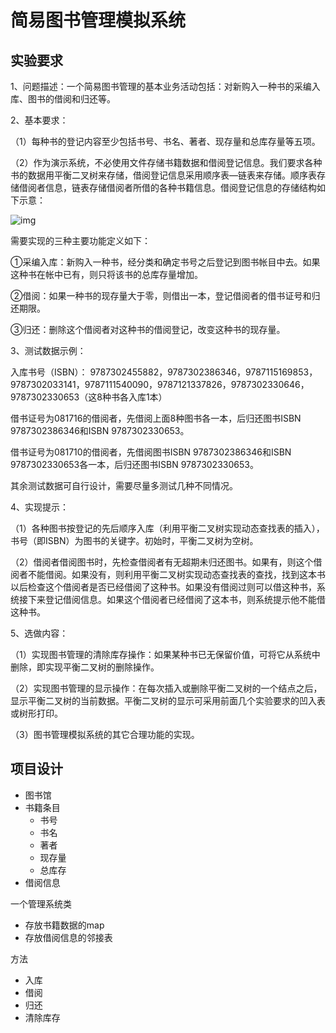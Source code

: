 # 简易图书管理模拟系统

## 实验要求

1、问题描述：一个简易图书管理的基本业务活动包括：对新购入一种书的采编入库、图书的借阅和归还等。

2、基本要求：

（1）每种书的登记内容至少包括书号、书名、著者、现存量和总库存量等五项。

（2）作为演示系统，不必使用文件存储书籍数据和借阅登记信息。我们要求各种书的数据用平衡二叉树来存储，借阅登记信息采用顺序表—链表来存储。顺序表存储借阅者信息，链表存储借阅者所借的各种书籍信息。借阅登记信息的存储结构如下示意：

![img](https://cdn.jsdelivr.net/gh/cfla1638/Img/202211232018462.gif)

需要实现的三种主要功能定义如下：

①采编入库：新购入一种书，经分类和确定书号之后登记到图书帐目中去。如果这种书在帐中已有，则只将该书的总库存量增加。

②借阅：如果一种书的现存量大于零，则借出一本，登记借阅者的借书证号和归还期限。

③归还：删除这个借阅者对这种书的借阅登记，改变这种书的现存量。

3、测试数据示例：

入库书号（ISBN）： 9787302455882，9787302386346，9787115169853，9787302033141，9787111540090，9787121337826，9787302330646，9787302330653（这8种书各入库1本）

借书证号为081716的借阅者，先借阅上面8种图书各一本，后归还图书ISBN 9787302386346和ISBN 9787302330653。

借书证号为081710的借阅者，先借阅图书ISBN 9787302386346和ISBN 9787302330653各一本，后归还图书ISBN 9787302330653。

其余测试数据可自行设计，需要尽量多测试几种不同情况。

4、实现提示：

（1）各种图书按登记的先后顺序入库（利用平衡二叉树实现动态查找表的插入），书号（即ISBN）为图书的关键字。初始时，平衡二叉树为空树。

（2）借阅者借阅图书时，先检查借阅者有无超期未归还图书。如果有，则这个借阅者不能借阅。如果没有，则利用平衡二叉树实现动态查找表的查找，找到这本书以后检查这个借阅者是否已经借阅了这种书。如果没有借阅过则可以借这种书，系统接下来登记借阅信息。如果这个借阅者已经借阅了这本书，则系统提示他不能借这种书。

5、选做内容：

（1）实现图书管理的清除库存操作：如果某种书已无保留价值，可将它从系统中删除，即实现平衡二叉树的删除操作。

（2）实现图书管理的显示操作：在每次插入或删除平衡二叉树的一个结点之后，显示平衡二叉树的当前数据。平衡二叉树的显示可采用前面几个实验要求的凹入表或树形打印。

（3）图书管理模拟系统的其它合理功能的实现。

## 项目设计

* 图书馆
* 书籍条目
  * 书号
  * 书名
  * 著者
  * 现存量
  * 总库存
* 借阅信息



一个管理系统类

* 存放书籍数据的map
* 存放借阅信息的邻接表



方法

* 入库
* 借阅
* 归还
* 清除库存